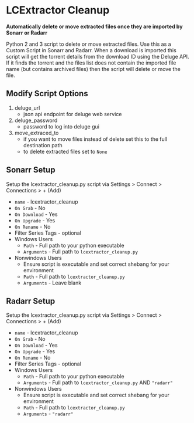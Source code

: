 LCExtractor Cleanup
==============

**Automatically delete or move extracted files once they are imported by Sonarr or Radarr**

Python 2 and 3 script to delete or move extracted files. Use this as a Custom Script in Sonarr and Radarr. When a download is imported this script will get the torrent details from the download ID using the Deluge API. If it finds the torrent and the files list does not contain the imported file name (but contains archived files) then the script will delete or move the file.

Modify Script Options
--------------
1. deluge_url
    - json api endpoint for deluge web service
2. deluge_password
    - password to log into deluge gui
3. move_extraced_to
    - if you want to move files instead of delete set this to the full destination path
    - to delete extracted files set to `None`

Sonarr Setup
--------------
Setup the lcextractor_cleanup.py script via Settings > Connect > Connections > + (Add)
  - `name` - lcextractor_cleanup
  - `On Grab` - No
  - `On Download` - Yes
  - `On Upgrade` - Yes
  - `On Rename` - No
  - Filter Series Tags - optional
  - Windows Users
    - `Path` - Full path to your python executable
    - `Arguments` - Full path to `lcextractor_cleanup.py`
  - Nonwindows Users
    - Ensure script is executable and set correct shebang for your environment
    - `Path` - Full path to `lcextractor_cleanup.py`
    - `Arguments` - Leave blank

Radarr Setup
--------------
Setup the lcextractor_cleanup.py script via Settings > Connect > Connections > + (Add)
  - `name` - lcextractor_cleanup
  - `On Grab` - No
  - `On Download` - Yes
  - `On Upgrade` - Yes
  - `On Rename` - No
  - Filter Series Tags - optional
  - Windows Users
    - `Path` - Full path to your python executable
    - `Arguments` - Full path to `lcextractor_cleanup.py` AND `"radarr"`
  - Nonwindows Users
    - Ensure script is executable and set correct shebang for your environment
    - `Path` - Full path to `lcextractor_cleanup.py`
    - `Arguments` - `"radarr"`

